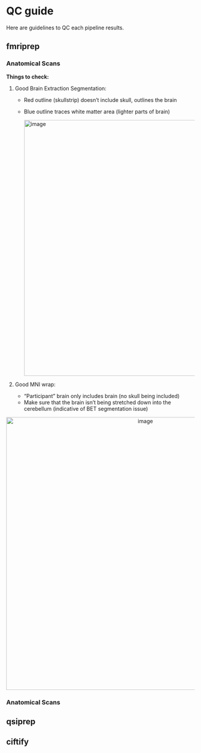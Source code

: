 # QC guide

Here are guidelines to QC each pipeline results.

## fmriprep
### Anatomical Scans
**Things to check:**
1) Good Brain Extraction Segmentation:
    * Red outline (skullstrip) doesn’t include skull, outlines the brain
    * Blue outline traces white matter area (lighter parts of brain)
  
      <img width="683" alt="image" src="https://github.com/GhazalehManj/SCanD_project_GMANJ/assets/126309136/44712162-3d37-4ebf-bc42-2180dcdf6db5">

  
2) Good MNI wrap:
   * “Participant” brain only includes brain (no skull being included)
   * Make sure that the brain isn’t being stretched down into the cerebellum (indicative of BET segmentation issue)
  
     
<div style="text-align:center">
    <img width="728" alt="image" src="https://github.com/GhazalehManj/SCanD_project_GMANJ/assets/126309136/3fa6435f-ee59-4480-90ab-cf232037078d">
</div>



     
### Anatomical Scans

## qsiprep

## ciftify
